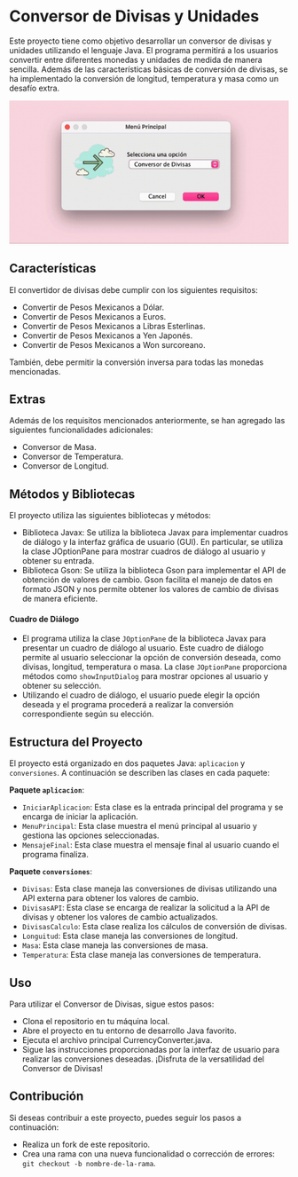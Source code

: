 # Conversor de Divisas y Unidades

Este proyecto tiene como objetivo desarrollar un conversor de divisas y unidades utilizando el lenguaje Java. El programa permitirá a los usuarios convertir entre diferentes monedas y unidades de medida de manera sencilla. Además de las características básicas de conversión de divisas, se ha implementado la conversión de longitud, temperatura y masa como un desafío extra.

<p align="center">
  <img src="https://github.com/minaguevara/conversor/blob/main/conversor.gif" alt="GIF" />
</p>

## Características

El convertidor de divisas debe cumplir con los siguientes requisitos:
  - Convertir de Pesos Mexicanos a Dólar.
  - Convertir de Pesos Mexicanos a Euros.
  - Convertir de Pesos Mexicanos a Libras Esterlinas.
  - Convertir de Pesos Mexicanos a Yen Japonés.
  - Convertir de Pesos Mexicanos a Won surcoreano.

También, debe permitir la conversión inversa para todas las monedas mencionadas.

## Extras
Además de los requisitos mencionados anteriormente, se han agregado las siguientes funcionalidades adicionales:
  - Conversor de Masa.
  - Conversor de Temperatura.
  - Conversor de Longitud.

## Métodos y Bibliotecas

El proyecto utiliza las siguientes bibliotecas y métodos:
  - Biblioteca Javax: Se utiliza la biblioteca Javax para implementar cuadros de diálogo y la interfaz gráfica de usuario (GUI). En particular, se utiliza la clase JOptionPane para mostrar cuadros de diálogo al usuario y obtener su entrada.
  - Biblioteca Gson: Se utiliza la biblioteca Gson para implementar el API de obtención de valores de cambio. Gson facilita el manejo de datos en formato JSON y nos permite obtener los valores de cambio de divisas de manera eficiente.

#### Cuadro de Diálogo
  - El programa utiliza la clase `JOptionPane` de la biblioteca Javax para presentar un cuadro de diálogo al usuario. Este cuadro de diálogo permite al usuario seleccionar la opción de conversión deseada, como divisas, longitud, temperatura o masa. La clase `JOptionPane` proporciona métodos como `showInputDialog` para mostrar opciones al usuario y obtener su selección.
  - Utilizando el cuadro de diálogo, el usuario puede elegir la opción deseada y el programa procederá a realizar la conversión correspondiente según su elección.

## Estructura del Proyecto

El proyecto está organizado en dos paquetes Java: `aplicacion` y `conversiones`. A continuación se describen las clases en cada paquete:

<b>Paquete `aplicacion`</b>:
  - `IniciarAplicacion`: Esta clase es la entrada principal del programa y se encarga de iniciar la aplicación.
  - `MenuPrincipal`: Esta clase muestra el menú principal al usuario y gestiona las opciones seleccionadas.
  - `MensajeFinal`: Esta clase muestra el mensaje final al usuario cuando el programa finaliza.

<b>Paquete `conversiones`</b>:
  - `Divisas`: Esta clase maneja las conversiones de divisas utilizando una API externa para obtener los valores de cambio.
  - `DivisasAPI`: Esta clase se encarga de realizar la solicitud a la API de divisas y obtener los valores de cambio actualizados.
  - `DivisasCalculo`: Esta clase realiza los cálculos de conversión de divisas.
  - `Longuitud`: Esta clase maneja las conversiones de longitud.
  - `Masa`: Esta clase maneja las conversiones de masa.
  - `Temperatura`: Esta clase maneja las conversiones de temperatura.

## Uso

Para utilizar el Conversor de Divisas, sigue estos pasos:
 - Clona el repositorio en tu máquina local.
 - Abre el proyecto en tu entorno de desarrollo Java favorito.
 - Ejecuta el archivo principal CurrencyConverter.java.
 - Sigue las instrucciones proporcionadas por la interfaz de usuario para realizar las conversiones deseadas.
¡Disfruta de la versatilidad del Conversor de Divisas!

## Contribución

Si deseas contribuir a este proyecto, puedes seguir los pasos a continuación:
 - Realiza un fork de este repositorio.
 - Crea una rama con una nueva funcionalidad o corrección de errores: `git checkout -b nombre-de-la-rama`.
